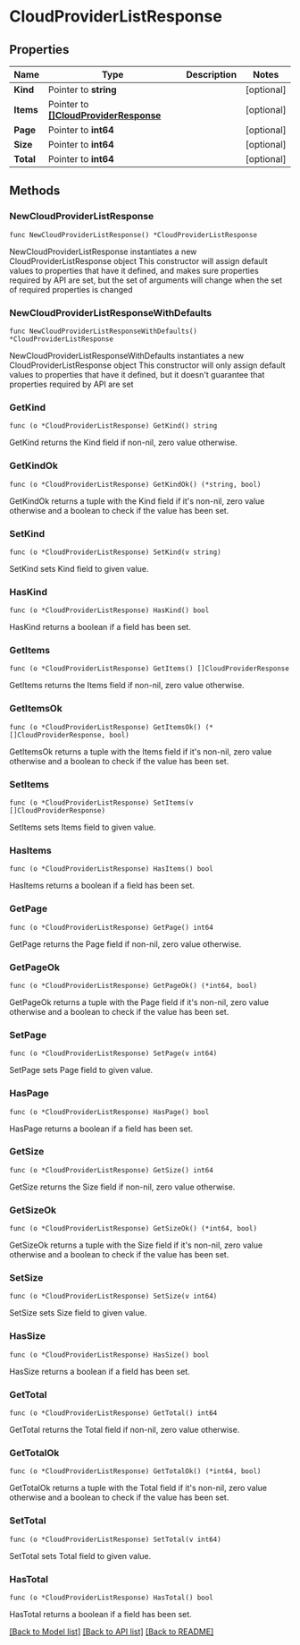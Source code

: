 # CloudProviderListResponse

## Properties

Name | Type | Description | Notes
------------ | ------------- | ------------- | -------------
**Kind** | Pointer to **string** |  | [optional] 
**Items** | Pointer to [**[]CloudProviderResponse**](CloudProviderResponse.md) |  | [optional] 
**Page** | Pointer to **int64** |  | [optional] 
**Size** | Pointer to **int64** |  | [optional] 
**Total** | Pointer to **int64** |  | [optional] 

## Methods

### NewCloudProviderListResponse

`func NewCloudProviderListResponse() *CloudProviderListResponse`

NewCloudProviderListResponse instantiates a new CloudProviderListResponse object
This constructor will assign default values to properties that have it defined,
and makes sure properties required by API are set, but the set of arguments
will change when the set of required properties is changed

### NewCloudProviderListResponseWithDefaults

`func NewCloudProviderListResponseWithDefaults() *CloudProviderListResponse`

NewCloudProviderListResponseWithDefaults instantiates a new CloudProviderListResponse object
This constructor will only assign default values to properties that have it defined,
but it doesn't guarantee that properties required by API are set

### GetKind

`func (o *CloudProviderListResponse) GetKind() string`

GetKind returns the Kind field if non-nil, zero value otherwise.

### GetKindOk

`func (o *CloudProviderListResponse) GetKindOk() (*string, bool)`

GetKindOk returns a tuple with the Kind field if it's non-nil, zero value otherwise
and a boolean to check if the value has been set.

### SetKind

`func (o *CloudProviderListResponse) SetKind(v string)`

SetKind sets Kind field to given value.

### HasKind

`func (o *CloudProviderListResponse) HasKind() bool`

HasKind returns a boolean if a field has been set.

### GetItems

`func (o *CloudProviderListResponse) GetItems() []CloudProviderResponse`

GetItems returns the Items field if non-nil, zero value otherwise.

### GetItemsOk

`func (o *CloudProviderListResponse) GetItemsOk() (*[]CloudProviderResponse, bool)`

GetItemsOk returns a tuple with the Items field if it's non-nil, zero value otherwise
and a boolean to check if the value has been set.

### SetItems

`func (o *CloudProviderListResponse) SetItems(v []CloudProviderResponse)`

SetItems sets Items field to given value.

### HasItems

`func (o *CloudProviderListResponse) HasItems() bool`

HasItems returns a boolean if a field has been set.

### GetPage

`func (o *CloudProviderListResponse) GetPage() int64`

GetPage returns the Page field if non-nil, zero value otherwise.

### GetPageOk

`func (o *CloudProviderListResponse) GetPageOk() (*int64, bool)`

GetPageOk returns a tuple with the Page field if it's non-nil, zero value otherwise
and a boolean to check if the value has been set.

### SetPage

`func (o *CloudProviderListResponse) SetPage(v int64)`

SetPage sets Page field to given value.

### HasPage

`func (o *CloudProviderListResponse) HasPage() bool`

HasPage returns a boolean if a field has been set.

### GetSize

`func (o *CloudProviderListResponse) GetSize() int64`

GetSize returns the Size field if non-nil, zero value otherwise.

### GetSizeOk

`func (o *CloudProviderListResponse) GetSizeOk() (*int64, bool)`

GetSizeOk returns a tuple with the Size field if it's non-nil, zero value otherwise
and a boolean to check if the value has been set.

### SetSize

`func (o *CloudProviderListResponse) SetSize(v int64)`

SetSize sets Size field to given value.

### HasSize

`func (o *CloudProviderListResponse) HasSize() bool`

HasSize returns a boolean if a field has been set.

### GetTotal

`func (o *CloudProviderListResponse) GetTotal() int64`

GetTotal returns the Total field if non-nil, zero value otherwise.

### GetTotalOk

`func (o *CloudProviderListResponse) GetTotalOk() (*int64, bool)`

GetTotalOk returns a tuple with the Total field if it's non-nil, zero value otherwise
and a boolean to check if the value has been set.

### SetTotal

`func (o *CloudProviderListResponse) SetTotal(v int64)`

SetTotal sets Total field to given value.

### HasTotal

`func (o *CloudProviderListResponse) HasTotal() bool`

HasTotal returns a boolean if a field has been set.


[[Back to Model list]](../README.md#documentation-for-models) [[Back to API list]](../README.md#documentation-for-api-endpoints) [[Back to README]](../README.md)


